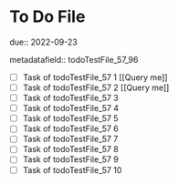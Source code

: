 # To Do File

due:: 2022-09-23

metadatafield:: todoTestFile_57_96

- [ ] Task of todoTestFile_57 1 [[Query me]]
- [ ] Task of todoTestFile_57 2 [[Query me]]
- [ ] Task of todoTestFile_57 3
- [ ] Task of todoTestFile_57 4
- [ ] Task of todoTestFile_57 5
- [ ] Task of todoTestFile_57 6
- [ ] Task of todoTestFile_57 7
- [ ] Task of todoTestFile_57 8
- [ ] Task of todoTestFile_57 9
- [ ] Task of todoTestFile_57 10
